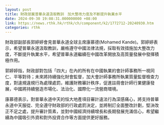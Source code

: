 ```yaml
---
layout: post
title: 財政部冀普華永道汲取教訓　加大整改力度及不斷提升執業水平
date: 2024-09-30 19:08:31.000000000 +08:00
link: https://news.rthk.hk/rthk/ch/component/k2/1772712-20240930.htm
categories: rthk
---
```


財政部副部長郭婷婷會見普華永道全球主席康慕德(Mohamed Kande)。郭婷婷表示，希望普華永道汲取教訓，嚴格遵守中國法律法規，採取有效措施加大整改力度，不斷提升執業水平，希望普華永道繼續在中國改革開放及高質量發展中發揮積極作用。

郭婷婷指，財政部對包括「四大」在內的所有在中國執業的會計師事務所一視同仁、平等對待；未來將持續強化財會監督，加大會計師事務所執業質量監督檢查力度，對違規違規行為處理處罰，維護財務審計秩序，促進註冊會計師行業健康發展，中國將持續營造市場化、法治化、國際化一流營商環境。

康慕德表示，對普華永道中天的恒大地產項目審計違法行為深感痛心，將支持普華永道中天服從、完全遵守財政部的行政處罰決定，並將制訂全面整改計劃，堅決改正不足之處，提升審計質素，並對中國經濟持續增長和長期發展充滿信心，希望繼續為中國吸引外資和對外投資合作等方面提供更好服務。
